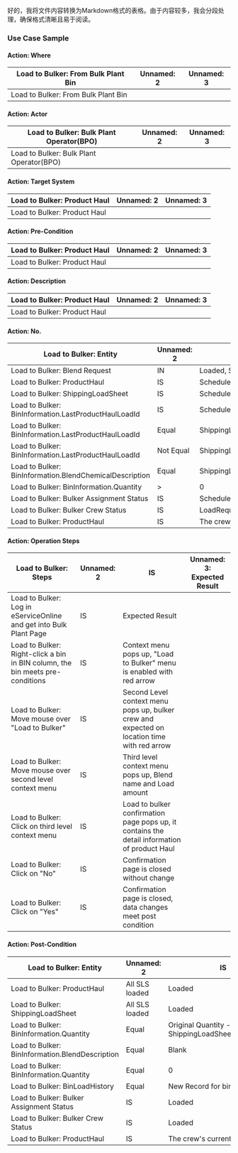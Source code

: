 好的，我将文件内容转换为Markdown格式的表格。由于内容较多，我会分段处理，确保格式清晰且易于阅读。

### Use Case Sample

#### Action: Where
| Load to Bulker: From Bulk Plant Bin | Unnamed: 2 | Unnamed: 3 |
|-------------------------------------|------------|------------|
| Load to Bulker: From Bulk Plant Bin |            |            |

#### Action: Actor
| Load to Bulker: Bulk Plant Operator(BPO) | Unnamed: 2 | Unnamed: 3 |
|------------------------------------------|------------|------------|
| Load to Bulker: Bulk Plant Operator(BPO) |            |            |

#### Action: Target System
| Load to Bulker: Product Haul | Unnamed: 2 | Unnamed: 3 |
|-----------------------------|------------|------------|
| Load to Bulker: Product Haul |            |            |

#### Action: Pre-Condition
| Load to Bulker: Product Haul | Unnamed: 2 | Unnamed: 3 |
|-----------------------------|------------|------------|
| Load to Bulker: Product Haul |            |            |

#### Action: Description
| Load to Bulker: Product Haul | Unnamed: 2 | Unnamed: 3 |
|-----------------------------|------------|------------|
| Load to Bulker: Product Haul |            |            |

#### Action: No.
| Load to Bulker: Entity | Unnamed: 2 | Condition | Unnamed: 3: Value |
|------------------------|------------|-----------|------------------|
| Load to Bulker: Blend Request | IN | Loaded, Stored |
| Load to Bulker: ProductHaul | IS | Scheduled |
| Load to Bulker: ShippingLoadSheet | IS | Scheduled |
| Load to Bulker: BinInformation.LastProductHaulLoadId | IS | Scheduled |
| Load to Bulker: BinInformation.LastProductHaulLoadId | Equal | ShippingLoadSheet.ProductHaulLoad.Id |
| Load to Bulker: BinInformation.LastProductHaulLoadId | Not Equal | ShippingLoadSheet.ProductHaulLoad.Id |
| Load to Bulker: BinInformation.BlendChemicalDescription | Equal | ShippingLoadSheet.BlendChemicalDescription |
| Load to Bulker: BinInformation.Quantity | > | 0 |
| Load to Bulker: Bulker Assignment Status | IS | Scheduled |
| Load to Bulker: Bulker Crew Status | IS | LoadRequested |
| Load to Bulker: ProductHaul | IS | The crew's current haul |

#### Action: Operation Steps
| Load to Bulker: Steps | Unnamed: 2 | IS | Unnamed: 3: Expected Result |
|-----------------------|------------|----|-----------------------------|
| Load to Bulker: Log in eServiceOnline and get into Bulk Plant Page | IS | Expected Result |
| Load to Bulker: Right-click a bin in BIN column, the bin meets pre-conditions | IS | Context menu pops up, "Load to Bulker" menu is enabled with red arrow |
| Load to Bulker: Move mouse over "Load to Bulker" | IS | Second Level context menu pops up, bulker crew and expected on location time with red arrow |
| Load to Bulker: Move mouse over second level context menu | IS | Third level context menu pops up, Blend name and Load amount |
| Load to Bulker: Click on third level context menu | IS | Load to bulker confirmation page pops up, it contains the detail information of product Haul |
| Load to Bulker: Click on "No" | IS | Confirmation page is closed without change |
| Load to Bulker: Click on "Yes" | IS | Confirmation page is closed, data changes meet post condition |

#### Action: Post-Condition
| Load to Bulker: Entity | Unnamed: 2 | IS | Unnamed: 3: Value |
|------------------------|------------|----|------------------|
| Load to Bulker: ProductHaul | All SLS loaded | Loaded |
| Load to Bulker: ShippingLoadSheet | All SLS loaded | Loaded |
| Load to Bulker: BinInformation.Quantity | Equal | Original Quantity - ShippingLoadSheet.LoadAmount |
| Load to Bulker: BinInformation.BlendDescription | Equal | Blank |
| Load to Bulker: BinInformation.Quantity | Equal | 0 |
| Load to Bulker: BinLoadHistory | Equal | New Record for bin change |
| Load to Bulker: Bulker Assignment Status | IS | Loaded |
| Load to Bulker: Bulker Crew Status | IS | Loaded |
| Load to Bulker: ProductHaul | IS | The crew's current haul |
